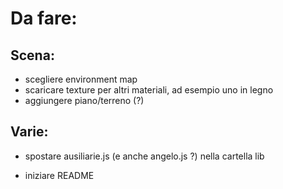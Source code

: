 # Da fare:

## Scena:

* scegliere environment map
* scaricare texture per altri materiali, ad esempio uno in legno
* aggiungere piano/terreno (?)

## Varie:

* spostare ausiliarie.js (e anche angelo.js ?) nella cartella lib

* iniziare README

